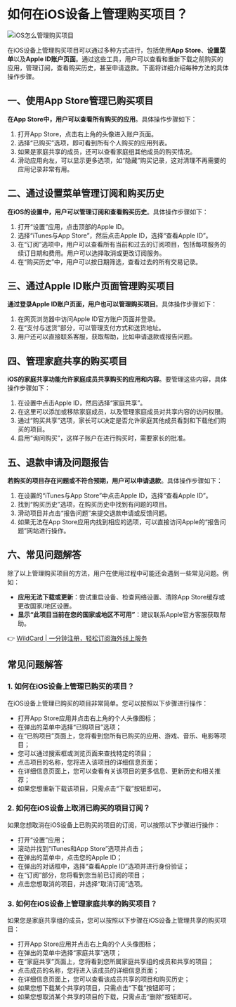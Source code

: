 # 如何在iOS设备上管理购买项目？

![iOS怎么管理购买项目](https://bbtdd.com/img/000429420.webp)

在iOS设备上管理购买项目可以通过多种方式进行，包括使用**App Store**、**设置菜单**以及**Apple ID账户页面**。通过这些工具，用户可以查看和重新下载之前购买的应用，管理订阅，查看购买历史，甚至申请退款。下面将详细介绍每种方法的具体操作步骤。

## 一、使用App Store管理已购买项目

**在App Store中，用户可以查看所有购买的应用**。具体操作步骤如下：

1. 打开App Store，点击右上角的头像进入账户页面。
2. 选择“已购买”选项，即可看到所有个人购买的应用列表。
3. 如果是家庭共享的成员，还可以查看家庭组其他成员的购买情况。
4. 滑动应用向左，可以显示更多选项，如“隐藏”购买记录，这对清理不再需要的应用记录非常有用。

## 二、通过设置菜单管理订阅和购买历史

**在iOS的设置中，用户可以管理订阅和查看购买历史**。具体操作步骤如下：

1. 打开“设置”应用，点击顶部的Apple ID。
2. 选择“iTunes与App Store”，然后点击Apple ID，选择“查看Apple ID”。
3. 在“订阅”选项中，用户可以查看所有当前和过去的订阅项目，包括每项服务的续订日期和费用。用户可以选择取消或更改订阅服务。
4. 在“购买历史”中，用户可以按日期筛选，查看过去的所有交易记录。

## 三、通过Apple ID账户页面管理购买项目

**通过登录Apple ID账户页面，用户也可以管理购买项目**。具体操作步骤如下：

1. 在网页浏览器中访问Apple ID官方账户页面并登录。
2. 在“支付与送货”部分，可以管理支付方式和送货地址。
3. 用户还可以直接联系客服，获取帮助，比如申请退款或报告问题。

## 四、管理家庭共享的购买项目

**iOS的家庭共享功能允许家庭成员共享购买的应用和内容**。要管理这些内容，具体操作步骤如下：

1. 在设置中点击Apple ID，然后选择“家庭共享”。
2. 在这里可以添加或移除家庭成员，以及管理家庭成员对共享内容的访问权限。
3. 通过“购买共享”选项，家长可以决定是否允许家庭其他成员看到和下载他们购买的项目。
4. 启用“询问购买”，这样子账户在进行购买时，需要家长的批准。

## 五、退款申请及问题报告

**若购买的项目存在问题或不符合预期，用户可以申请退款**。具体操作步骤如下：

1. 在设置的“iTunes与App Store”中点击Apple ID，选择“查看Apple ID”。
2. 找到“购买历史”选项，在购买历史中找到有问题的项目。
3. 滑动项目并点击“报告问题”来提交退款申请或反馈问题。
4. 如果无法在App Store应用内找到相应的选项，可以直接访问Apple的“报告问题”网站进行操作。

## 六、常见问题解答

除了以上管理购买项目的方法，用户在使用过程中可能还会遇到一些常见问题。例如：

- **应用无法下载或更新**：尝试重启设备、检查网络设置、清除App Store缓存或更改国家/地区设置。
- **显示“此项目当前在您的国家或地区不可用”**：建议联系Apple官方客服获取帮助。

👉 [WildCard | 一分钟注册，轻松订阅海外线上服务](https://bbtdd.com/WildCard)

## 常见问题解答

### 1. 如何在iOS设备上管理已购买的项目？

在iOS设备上管理已购买的项目非常简单。您可以按照以下步骤进行操作：

- 打开App Store应用并点击右上角的个人头像图标；
- 在弹出的菜单中选择“已购项目”选项；
- 在“已购项目”页面上，您将看到您所有已购买的应用、游戏、音乐、电影等项目；
- 您可以通过搜索框或浏览页面来查找特定的项目；
- 点击项目的名称，您将进入该项目的详细信息页面；
- 在详细信息页面上，您可以查看有关该项目的更多信息、更新历史和相关推荐；
- 如果您想重新下载该项目，只需点击“下载”按钮即可。

### 2. 如何在iOS设备上取消已购买的项目订阅？

如果您想取消在iOS设备上已购买的项目的订阅，可以按照以下步骤进行操作：

- 打开“设置”应用；
- 滚动并找到“iTunes和App Store”选项并点击；
- 在弹出的菜单中，点击您的Apple ID；
- 在弹出的对话框中，选择“查看Apple ID”选项并进行身份验证；
- 在“订阅”部分，您将看到您当前已订阅的项目；
- 点击您想取消的项目，并选择“取消订阅”选项。

### 3. 如何在iOS设备上管理家庭共享的购买项目？

如果您是家庭共享组的成员，您可以按照以下步骤在iOS设备上管理共享的购买项目：

- 打开App Store应用并点击右上角的个人头像图标；
- 在弹出的菜单中选择“家庭共享”选项；
- 在“家庭共享”页面上，您将看到您所属家庭共享组的成员和共享的项目；
- 点击成员的名称，您将进入该成员的详细信息页面；
- 在详细信息页面上，您可以查看该成员共享的项目和购买历史；
- 如果您想下载某个共享的项目，只需点击“下载”按钮即可；
- 如果您想取消某个共享的项目的下载，只需点击“删除”按钮即可。